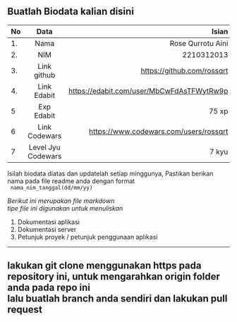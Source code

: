 **Buatlah Biodata kalian disini** <br />
----------------------------------------
|No | Data  | Isian|
|---|:-------:|------:|
|1. |Nama     | Rose Qurrotu Aini       |
|2.| NIM        | 2210312013       |
|3. |Link github | https://github.com/rossqrt      |
|4.| Link Edabit | https://edabit.com/user/MbCwFdAsTFWytRw9p     |
|5|Exp Edabit   | 75 xp     |
|6| Link Codewars| https://www.codewars.com/users/rossqrt     |
|7| Level Jyu Codewars| 7 kyu |

Isilah biodata diatas dan updatelah setiap minggunya,
Pastikan berikan nama pada file readme anda dengan format <br/>
`
nama_nim_tanggal(dd/mm/yy)` 

*Berikut ini merupakan file markdown <br/> tipe file ini digunakan untuk menuliskan*
1. Dokumentasi aplikasi
2. Dokumentasi server
3. Petunjuk proyek / petunjuk penggunaan aplikasi
----
**lakukan git clone menggunakan https pada repository ini, untuk mengarahkan origin folder anda pada repo ini<br/> lalu buatlah branch anda sendiri dan lakukan pull request**
----
